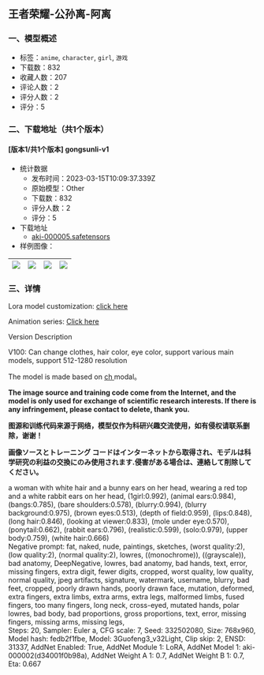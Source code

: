 ## 王者荣耀-公孙离-阿离
### 一、模型概述

- 标签：`anime`, `character`, `girl`, `游戏`
- 下载数：832
- 收藏人数：207
- 评论人数：2
- 评分人数：2
- 评分：5

### 二、下载地址（共1个版本）

#### [版本1/共1个版本] gongsunli-v1

- 统计数据
  - 发布时间：2023-03-15T10:09:37.339Z
  - 原始模型：Other
  - 下载数：832
  - 评分人数：2
  - 评分：5
- 下载地址
  - [aki-000005.safetensors](https://civitai.com/api/download/models/22900)
- 样例图像：

| <img src="https://image.civitai.com/xG1nkqKTMzGDvpLrqFT7WA/727d1a43-bd0b-4a00-3be0-a6bd5c3c5b00/width=450/247676.jpeg" /> | <img src="https://image.civitai.com/xG1nkqKTMzGDvpLrqFT7WA/6c02ca48-88ee-4ea9-21ec-5fa75d9a5200/width=450/248157.jpeg" /> | <img src="https://image.civitai.com/xG1nkqKTMzGDvpLrqFT7WA/66a19181-39e5-4712-02c3-f90ba95f6200/width=450/248156.jpeg" /> | <img src="https://image.civitai.com/xG1nkqKTMzGDvpLrqFT7WA/0a307710-a7df-4268-f5a3-5dad31189100/width=450/247684.jpeg" /> |
| ---- | ---- | ---- | ---- |


### 三、详情
<p>Lora model customization: <a target="_blank" rel="ugc" href="https://m.tb.cn/h.Uthb5YE ">click here</a></p><p>Animation series: <a target="_blank" rel="ugc" href="https://afdian.net/a/wzgrx">Click here</a></p><p>Version Description</p><p>V100: Can change clothes, hair color, eye color, support various main models, support 512-1280 resolution</p><p>The model is made based on <a target="_blank" rel="ugc" href="https://civitai.com/models/6424/chilloutmix">ch </a>modal。</p><p><strong>The image source and training code come from the Internet, and the model is only used for exchange of scientific research interests. If there is any infringement, please contact to delete, thank you.</strong></p><p></p><p><strong>图源和训练代码来源于网络，模型仅作为科研兴趣交流使用，如有侵权请联系删除，谢谢！</strong></p><p></p><p><strong>画像ソースとトレーニング コードはインターネットから取得され、モデルは科学研究の利益の交換にのみ使用されます.侵害がある場合は、連絡して削除してください。</strong></p><p>a woman with white hair and a bunny ears on her head, wearing a red top and a white rabbit ears on her head, (1girl:0.992), (animal ears:0.984), (bangs:0.785), (bare shoulders:0.578), (blurry:0.994), (blurry background:0.975), (brown eyes:0.513), (depth of field:0.959), (lips:0.848), (long hair:0.846), (looking at viewer:0.833), (mole under eye:0.570), (ponytail:0.662), (rabbit ears:0.796), (realistic:0.599), (solo:0.979), (upper body:0.759), (white hair:0.666)<br />Negative prompt: fat, naked, nude, paintings, sketches, (worst quality:2), (low quality:2), (normal quality:2), lowres, ((monochrome)), ((grayscale)), bad anatomy, DeepNegative, lowres, bad anatomy, bad hands, text, error, missing fingers, extra digit, fewer digits, cropped, worst quality, low quality, normal quality, jpeg artifacts, signature, watermark, username, blurry, bad feet, cropped, poorly drawn hands, poorly drawn face, mutation, deformed, extra fingers, extra limbs, extra arms, extra legs, malformed limbs, fused fingers, too many fingers, long neck, cross-eyed, mutated hands, polar lowres, bad body, bad proportions, gross proportions, text, error, missing fingers, missing arms, missing legs,<br />Steps: 20, Sampler: Euler a, CFG scale: 7, Seed: 332502080, Size: 768x960, Model hash: fedb2f1fbe, Model: 3Guofeng3_v32Light, Clip skip: 2, ENSD: 31337, AddNet Enabled: True, AddNet Module 1: LoRA, AddNet Model 1: aki-000002(d34001f0b98a), AddNet Weight A 1: 0.7, AddNet Weight B 1: 0.7, Eta: 0.667</p>
